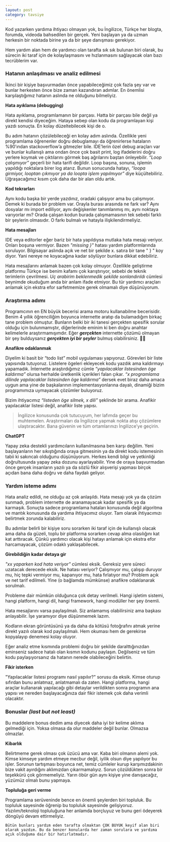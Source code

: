 ```yaml
---
layout: post
category: tavsiye
---
```



Kod yazarken yardıma ihtiyacı olmayan yok, bu İngilizce, Türkçe her blogta, forumda, videoda bahsedilen bir gerçek. Yeni başlayan ya da uzman herkesin bir noktada birine ya da bir şeye danışması gerekiyor. 

Hem yardım alan hem de yardımcı olan tarafta sık sık bulunan biri olarak, bu sürecin iki taraf için de kolaylaşmasını ve hızlanmasını sağlayacak olan bazı tecrüblerim var.

### Hatanın anlaşılması ve analiz edilmesi

İkinci bir kişiye başvurmadan önce yapabileceğimiz çok fazla şey var ve bunlar herkesten önce bize zaman kazandıran adımlar. En önemlisi karşılaştığımız hatanın aslında ne olduğunu bilmeliyiz.

**Hata ayıklama (debugging)**

Hata ayıklama, programlamanın bir parçası. Hatta bir parçası bile değil ya direkt kendisi diyeceğim. Hataya sebep olan kodu da programlayan kişi yazdı sonuçta. En kolay düzeltebilecek kişi de o. 

Bu adım hatanın çözülebileceği en kolay adım aslında. Özellikle yeni programlama öğrenenler doğru debuglamayı da öğrenirlerse hataların %90’ından stackoverflow’a gitmezler bile. IDE’lerin özel debug araçları var ve bunlar kullanışlı ama ondan önce çok basit print, log ifadelerini doğru yerlere koymak ve çıktılarını görmek baş ağrılarını baştan önleyebilir. *“Loop çalışmıyor”* geçerli bir hata tarifi değildir. Loop başına, sonuna, işlemin yapıldığı noktalara birer log atarız. Bunun sonucunda hatayı, *“loopa girmiyor, looptan çıkmıyor ya da loopta işlem yapılmıyor”* diye küçültebiliriz. Uğraşacağımız kısım çok daha dar bir alan oldu artık. 

**Kod tekrarları**

Aynı kodu başka bir yerde yazdınız, oradaki çalışıyor ama bu çalışmıyor. Demek ki burada bir problem var. Orayla burası arasında ne fark var? Aynı dosyalar mı import ediliyor, aynı değişkenler tanımlanmış mı, aynı noktaya varıyorlar mı? Orada çalışan kodun burada çalışmamasının tek sebebi farklı bir şeylerin olmasıdır. O farkı bulmalı ve hatayla ilişkilendirmeliyiz.

**Hata mesajları**

IDE veya editorler eğer bariz bir hata yapıldıysa mutlaka hata mesajı veriyor. Onları boşuna vermiyor. Bazen *"missing }"* hatası yardım platformlarında  soruluyor. Bilgisayar aslında açık ve net bir şekilde x. satıra bir tane " } " koy diyor. Yani nereye ne koyacağına kadar söylüyor bunlara dikkat edebiliriz.

Hata mesajlarını anlamak bazen çok kolay olmuyor. Özellikle geliştirme platformu Türkçe ise benim kafamı çok karıştırıyor, sebebi de teknik terimlerin çevrilmesi. *Uç arabirim beklenmedik şekilde sonlandırıldı* cümlesi beynimde okuduğum anda bir anlam ifade etmiyor. Bu tür yardımcı araçları anlamak için ekstra efor sarfetmemize gerek olmamalı diye düşünüyorum.

### Araştırma adımı

Programcının en EN büyük becerisi arama motoru kullanabilme becerisidir. Benim 4 yıllık öğrenciliğim boyunca internette aratıp da bulamadığım birkaç tane problem olmuştur. Bunların belki bir iki tanesi gerçekten spesifik sorular olduğu için bulunmamıştır, diğerlerinde eminim ki ben doğru anahtar kelimelerle araştırmamışımdır. Eğer  ***gerçekten*** internette çözümü olmayan bir şey bulduysanız ***gerçekten iyi bir şeyler*** bulmuş olabilirsiniz. 😶‍🌫️

**Anafikre odaklanmak**

Diyelim ki basit bir “todo list” mobil uygulaması yapıyoruz. Görevleri bir liste yapısında tutuyoruz. Listelere ögeleri ekleyecek kodu yazdık ama kaldırmayı yapamadık. İnternette araştırdığımız cümle *“yapılacaklar listesinden öge kaldırma”* olursa herhalde üretkenlik içerikleri falan çıkar. *“x programlama dilinde yapılacaklar listesinden öge kaldırma”* dersek evet biraz daha amaca uygun ama yine de başkalarının implementasyonlarına dayalı, dinamiği bizim programımıza uymayacak çözümler buluyoruz. 

Bizim ihtiyacımız *“listeden öge silmek, x dili”* şeklinde bir arama. Anafikir yapılacaklar listesi değil, anafikir liste yapısı. 

>İngilizce konusunda çok tutucuyum, her lafımda geçer bu muhtemelen. Araştırmaları da İngilizce yapmak nokta atışı çözümlere ulaştıracaktır. Bana güvenin ve tüm ortamlarınızı İngilizce’ye geçirin.
> 

**ChatGPT**

Yapay zeka destekli yardımcıların kullanılmasına ben karşı değilim. Yeni başlayanların her sıkıştığında oraya gitmesinin ya da direkt kodu istemesinin tabii ki sakıncalı olduğunu düşünüyorum. Herkes kendi bilgi ve yetkinliği doğrultusunda yapay zeka dozunu ayarlayabilir. Yine de oraya başvurmadan önce gerçek insanların yazılı ya da sözlü fikir alışverişi yapması birçok açıdan bana daha doğru ve daha faydalı geliyor.

### Yardım isteme adımı

Hata analiz edildi, ne olduğu az çok anlaşıldı. Hata mesajı yok ya da çözüm sunmadı, problem internette de aranamayacak kadar spesifik ya da karmaşık. Sonuçta sadece programlama hataları konusunda değil algoritma ve mantık konusunda da yardıma ihtiyacımız oluyor. Tam olarak ihtiyacımızı belirtmek zorunda kalabiliriz.

Bu adımlar belirli bir kişiye soru sorarken iki taraf için de kullanışlı olacak ama daha da güzeli, toplu bir platforma sorarken cevap alma olasılığını kat kat arttıracak. Çünkü yardımcı olacak kişi hatayı anlamak için ekstra efor harcamayacak, çözüm odaklı yaklaşabilecek.

**Girebildiğin kadar detaya gir**

*"xx yaparken kod hata veriyor"* cümlesi eksik. Gereksiz yere süreci uzatacak derecede eksik. Ne hatası veriyor? Çalışmıyor mu, çalışıp duruyor mu, hiç tepki vermiyor mu, kapanıyor mu, hata fırlatıyor mu? Problem açık ve net tarif edilmeli. Yine (o bağlamda mümkünse) anafikre odaklanarak sorulmalı.

Probleme dair mümkün olduğunca çok detay verilmeli. Hangi işletim sistemi, hangi platform, hangi dil, hangi framework, hangi modüller her şey önemli.

Hata mesajlarını varsa paylaşılmalı. Siz anlamamış olabilirsiniz ama başkası anlayabilir. İşe yaramıyor diye düşünmemek lazım. 

Kodların ekran görüntüsünü ya da daha da kötüsü fotoğrafını atmak yerine direkt yazılı olarak kod paylaşılmalı. Hem okuması hem de gerekirse kopyalayıp denemesi kolay oluyor. 

Eğer analiz etme kısmında problemi doğru bir şekilde daralttığınızdan eminseniz sadece hatalı olan kısmın kodunu paylaşın. Değilseniz ve tüm kodu paylaşıyorsanız da hatanın nerede olabileceğini belirtin.

**Fikir isterken**

"Yapılacaklar listesi programı nasıl yapılıır?" sorusu da eksik. Kimse oturup sıfırdan bunu anlatmaz, anlatmamalı da zaten. Hangi platforma, hangi araçlar kullanarak yapılacağı gibi detaylar verildikten sonra programın ana yapısı ve nereden başlayacağınıza dair fikir istemek çok daha verimli olacaktır. 

### Bonuslar *(last but not least)*

Bu maddelere bonus dedim ama diyecek daha iyi bir kelime aklıma gelmediği için. Yoksa olmasa da olur maddeler değil bunlar. Olmazsa olmazlar. 

**Kibarlık**

Belirtmeme gerek olması çok üzücü ama var. Kaba biri olmanın alemi yok. Kimse kimseye yardım etmeye mecbur değil, iyilik olsun diye yapılıyor bu işler. Sorunun tartışması boyunca net, temiz cümleler kurup karşımızdakinin bize vakit ayırdığını aklımızdan çıkarmamalıyız. Sorun çözüldükten sonra bir teşekkürü çok görmemeliyiz. Yarın öbür gün aynı kişiye yine danışacağız, yüzümüz olmalı bunu yapmaya.

**Topluluğa geri verme**

Programlama serüveninde bence en önemli şeylerden biri topluluk. Bu topluluk sayesinde öğrenip bu topluluk sayesinde gelişiyoruz. Yazılım/teknoloji topluluğuna her anlamda borçluyuz ve bunu geri ödeyerek döngüyü devam ettirmeliyiz.


>
    Bütün bunları yardım eden tarafta olmaktan ÇOK BÜYÜK keyif alan biri olarak yazdım. Bu da benzer konularda her zaman sorulara ve yardıma açık olduğuma dair bir hatırlatmadır.
>
